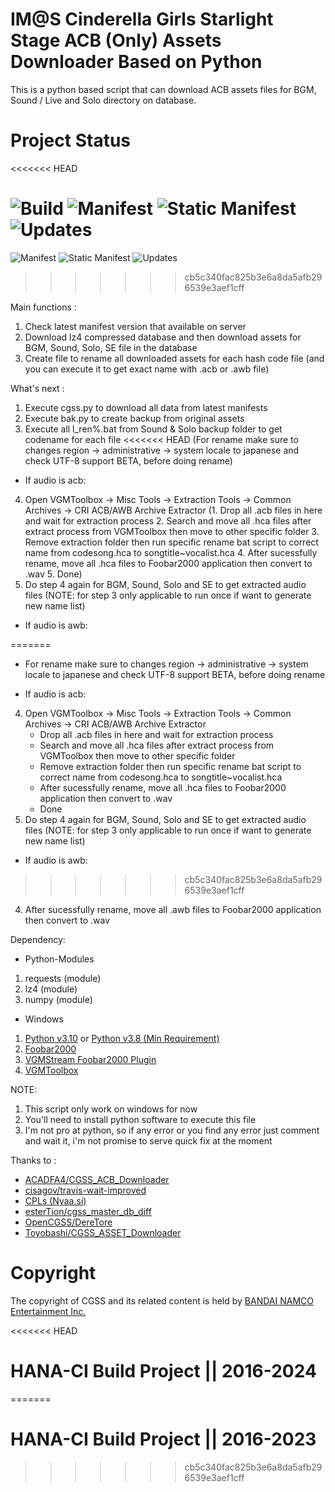 # IM@S Cinderella Girls Starlight Stage ACB (Only) Assets Downloader Based on Python

This is a python based script that can download ACB assets files for BGM, Sound / Live and Solo directory on database.

# Project Status
<<<<<<< HEAD

![Build](https://app.travis-ci.com/Nicklas373/CGSS_ACB_Downloader.svg?branch=master) ![Manifest](https://img.shields.io/badge/dynamic/json.svg?color=blue&label=Manifest&query=truth_version&url=https%3A%2F%2Fstarlight.kirara.ca%2Fapi%2Fv1%2Finfo) ![Static Manifest](https://img.shields.io/badge/Static%20Manifest-10122900-blue) ![Updates](https://img.shields.io/badge/Latest%20Updates-20240817-blue)
=======
![Manifest](https://img.shields.io/badge/dynamic/json.svg?color=blue&label=Manifest&query=truth_version&url=https%3A%2F%2Fstarlight.kirara.ca%2Fapi%2Fv1%2Finfo) ![Static Manifest](https://img.shields.io/badge/Static%20Manifest-10116700-blue) ![Updates](https://img.shields.io/badge/Latest%20Updates-20231118-blue)
>>>>>>> cb5c340fac825b3e6a8da5afb296539e3aef1cff

Main functions :

1. Check latest manifest version that available on server
2. Download lz4 compressed database and then download assets for BGM, Sound, Solo, SE file in the database
3. Create file to rename all downloaded assets for each hash code file (and you can execute it to get exact name with .acb or .awb file)

What's next :

1. Execute cgss.py to download all data from latest manifests
2. Execute bak.py to create backup from original assets
3. Execute all l_ren%.bat from Sound & Solo backup folder to get codename for each file
<<<<<<< HEAD
   (For rename make sure to changes region -> administrative -> system locale to japanese
   and check UTF-8 support BETA, before doing rename)

- If audio is acb:

4. Open VGMToolbox -> Misc Tools -> Extraction Tools -> Common Archives -> CRI ACB/AWB Archive Extractor
   (1. Drop all .acb files in here and wait for extraction process 2. Search and move all .hca files after extract process from VGMToolbox then move to other specific folder 3. Remove extraction folder then run specific rename bat script to correct name from codesong.hca to songtitle~vocalist.hca 4. After sucessfully rename, move all .hca files to Foobar2000 application then convert to .wav 5. Done)
5. Do step 4 again for BGM, Sound, Solo and SE to get extracted audio files
   (NOTE: for step 3 only applicable to run once if want to generate new name list)

- If audio is awb:

=======
   * For rename make sure to changes region -> administrative -> system locale to japanese
   and check UTF-8 support BETA, before doing rename
   
* If audio is acb:
4. Open VGMToolbox -> Misc Tools -> Extraction Tools -> Common Archives -> CRI ACB/AWB Archive Extractor
    - Drop all .acb files in here and wait for extraction process
    - Search and move all .hca files after extract process from VGMToolbox then move to other specific folder
    - Remove extraction folder then run specific rename bat script to correct name from codesong.hca to songtitle~vocalist.hca
    - After sucessfully rename, move all .hca files to Foobar2000 application then convert to .wav
    - Done
5. Do step 4 again for BGM, Sound, Solo and SE to get extracted audio files
    (NOTE: for step 3 only applicable to run once if want to generate new name list)
    
* If audio is awb:
>>>>>>> cb5c340fac825b3e6a8da5afb296539e3aef1cff
4. After sucessfully rename, move all .awb files to Foobar2000 application then convert to .wav

Dependency:

- Python-Modules

1. requests (module)
2. lz4 (module)
3. numpy (module)

- Windows

1. [Python v3.10](https://www.python.org/downloads/release/python-3100/) or [Python v3.8 (Min Requirement)](https://www.python.org/downloads/release/python-380/)
2. [Foobar2000](https://www.foobar2000.org/download)
3. [VGMStream Foobar2000 Plugin](https://vgmstream-builds.s3-us-west-1.amazonaws.com/a3a2baa2999eb1d9f42591e35a4cab5c3445c6a9/windows/foo_input_vgmstream.fb2k-component)
4. [VGMToolbox](https://sourceforge.net/projects/vgmtoolbox/files/latest/download)

NOTE:

1. This script only work on windows for now
2. You'll need to install python software to execute this file
3. I'm not pro at python, so if any error or you find any error just comment and wait it, i'm not promise to serve quick fix at the moment

Thanks to :

- [ACADFA4/CGSS_ACB_Downloader](https://github.com/ACA4DFA4/CGSS_ACB_Downloader)
- [cisagov/travis-wait-improved](https://github.com/cisagov/travis-wait-improved)
- [CPLs (Nyaa.si)](https://nyaa.si/view/1131944)
- [esterTion/cgss_master_db_diff](https://github.com/esterTion/cgss_master_db_diff)
- [OpenCGSS/DereTore](https://github.com/OpenCGSS/DereTore)
- [Toyobashi/CGSS_ASSET_Downloader](https://github.com/toyobayashi/CGSSAssetsDownloader)

# Copyright

The copyright of CGSS and its related content is held by [BANDAI NAMCO Entertainment Inc.](https://bandainamcoent.co.jp/)

<<<<<<< HEAD
# HANA-CI Build Project || 2016-2024
=======
# HANA-CI Build Project || 2016-2023
>>>>>>> cb5c340fac825b3e6a8da5afb296539e3aef1cff
